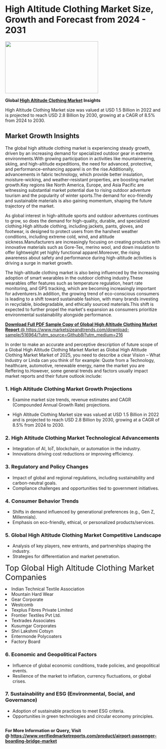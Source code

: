 <H1>High Altitude Clothing Market Size, Growth and Forecast from 2024 - 2031</H1><img class="aligncenter size-medium wp-image-584254" src="https://thirdeyenews.in/wp-content/uploads/2024/09/Global-Market-Research-300x168.jpeg" alt="" width="300" height="168" /><p><strong>Global&nbsp;<a href="https://www.marketsizeandtrends.com/download-sample/516964/?utm_source=Github8j?utm_medium=216">High Altitude Clothing Market</a> Insights</strong></p><p>High Altitude Clothing Market size was valued at USD 1.5 Billion in 2022 and is projected to reach USD 2.8 Billion by 2030, growing at a CAGR of 8.5% from 2024 to 2030.</p><p><h2>Market Growth Insights</h2> <p>The global high altitude clothing market is experiencing steady growth, driven by an increasing demand for specialized outdoor gear in extreme environments.With growing participation in activities like mountaineering, skiing, and high-altitude expeditions, the need for advanced, protective, and performance-enhancing apparel is on the rise.Additionally, advancements in fabric technology, which provide better insulation, moisture-wicking, and weather-resistant properties, are boosting market growth.Key regions like North America, Europe, and Asia Pacific are witnessing substantial market potential due to rising outdoor adventure tourism and the popularity of winter sports.The demand for eco-friendly and sustainable materials is also gaining momentum, shaping the future trajectory of the market.</p> <p><a href="#"></a></p> <p>As global interest in high-altitude sports and outdoor adventures continues to grow, so does the demand for high-quality, durable, and specialized clothing.High altitude clothing, including jackets, pants, gloves, and footwear, is designed to protect users from the harshest weather conditions, including extreme cold, wind, and altitude sickness.Manufacturers are increasingly focusing on creating products with innovative materials such as Gore-Tex, merino wool, and down insulation to offer lightweight yet highly functional apparel.Moreover, the rising awareness about safety and performance during high-altitude activities is driving a surge in market growth.</p> <p>The high-altitude clothing market is also being influenced by the increasing adoption of smart wearables in the outdoor clothing industry.These wearables offer features such as temperature regulation, heart rate monitoring, and GPS tracking, which are becoming increasingly important for adventurers.In addition, the growing trend of eco-conscious consumers is leading to a shift toward sustainable fashion, with many brands investing in recyclable, biodegradable, and ethically sourced materials.This shift is expected to further propel the market's expansion as consumers prioritize environmental sustainability alongside performance.</p> <p><a href="#"></p><p><span class=""><strong>Download Full PDF Sample Copy of Global High Altitude Clothing Market Report</strong> @ <a href="https://www.marketsizeandtrends.com/download-sample/516964/?utm_source=Github8j?utm_medium=216" target="_blank">https://www.marketsizeandtrends.com/download-sample/516964/?utm_source=Github8j?utm_medium=216</a></span></p><p>In order to make an accurate and perceptive description of future scope of a Global&nbsp;High Altitude Clothing Market Market as Global&nbsp;High Altitude Clothing Market Market of 2025, you need to describe a clear Vision &ndash; What Industry or Linda can you think of for example: Quote from a Technology, healthcare, automotive, renewable energy, name the market you are Reffering to.However, some general trends and factors usually impact market reports and their future outlook include:</p><h3>1.&nbsp;<strong>High Altitude Clothing Market Growth Projections</strong></h3><ul><li>Examine market size trends, revenue estimates and CAGR (Compounded Annual Growth Rate) projections.</li><li><p>High Altitude Clothing Market size was valued at USD 1.5 Billion in 2022 and is projected to reach USD 2.8 Billion by 2030, growing at a CAGR of 8.5% from 2024 to 2030.</p></li></ul><h3>2.&nbsp;<strong>High Altitude Clothing Market Technological Advancements</strong></h3><ul><li>Integration of AI, IoT, blockchain, or automation in the industry.</li><li>Innovations driving cost reductions or improving efficiency.</li></ul><h3>3.&nbsp;<strong>Regulatory and Policy Changes</strong></h3><ul><li>Impact of global and regional regulations, including sustainability and carbon-neutral goals.</li><li>Compliance challenges and opportunities tied to government initiatives.</li></ul><h3>4.&nbsp;<strong>Consumer Behavior Trends</strong></h3><ul><li>Shifts in demand influenced by generational preferences (e.g., Gen Z, Millennials).</li><li>Emphasis on eco-friendly, ethical, or personalized products/services.</li></ul><h3>5.&nbsp;<strong>Global High Altitude Clothing Market Competitive Landscape</strong></h3><ul><li>Analysis of key players, new entrants, and partnerships shaping the industry.</li><li>Strategies for differentiation and market penetration.</li></ul><p data-pm-slice="1 1 []"><span style="color: inherit; font-family: inherit; font-size: 25px;">Top Global High Altitude Clothing Market Companies</span></p><div class="" data-test-id=""><p><li>Indian Technical Textile Association</li><li> Mountain Hard Wear</li><li> Gear Corporate</li><li> Westcomb</li><li> Texplus Fibres Private Limited</li><li> Frontier Textiles Pvt Ltd.</li><li> Textrades Associates</li><li> Kusumgar Corporates</li><li> Shri Lakshmi Cotsyn</li><li> Entermonde Polycoaters</li><li> Factory Board</li></p></div><h3>6.&nbsp;<strong>Economic and Geopolitical Factors</strong></h3><ul><li>Influence of global economic conditions, trade policies, and geopolitical events.</li><li>Resilience of the market to inflation, currency fluctuations, or global crises.</li></ul><h3>7.&nbsp;<strong>Sustainability and ESG (Environmental, Social, and Governance)</strong></h3><ul><li>Adoption of sustainable practices to meet ESG criteria.</li><li>Opportunities in green technologies and circular economy principles.</li></ul><h2><strong style="font-size: 14px;">For More Information or Query, Visit @&nbsp;</strong><a style="background-color: #ffffff; font-size: 14px;" href="https://www.marketsizeandtrends.com/report/high-altitude-clothing-market/" target="_blank">https://www.verifiedmarketreports.com/product/airport-passenger-boarding-bridge-market</a></h2>